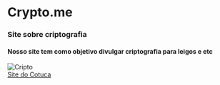 # Crypto.me
### Site sobre criptografia  
#### Nosso site tem como objetivo divulgar criptografia para leigos e etc  
![Cripto](https://www.segurisoft.com.br/wp-content/uploads/2016/11/como-funciona-criptografia-dados-1)  
[Site do Cotuca](http://cotuca.unicamp.br/cotuca/)